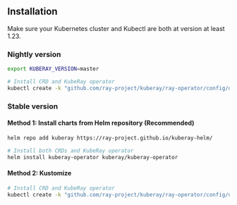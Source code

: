 ## Installation

Make sure your Kubernetes cluster and Kubectl are both at version at least 1.23.

### Nightly version

```sh
export KUBERAY_VERSION=master

# Install CRD and KubeRay operator
kubectl create -k "github.com/ray-project/kuberay/ray-operator/config/default?ref=${KUBERAY_VERSION}&timeout=90s"
```

### Stable version
#### Method 1: Install charts from Helm repository (Recommended)
```sh
helm repo add kuberay https://ray-project.github.io/kuberay-helm/

# Install both CRDs and KubeRay operator
helm install kuberay-operator kuberay/kuberay-operator
```

#### Method 2: Kustomize
```sh
# Install CRD and KubeRay operator
kubectl create -k "github.com/ray-project/kuberay/ray-operator/config/default?ref=v1.0.0&timeout=90s"
```
